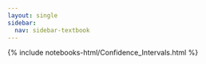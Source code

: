 ```yaml
---
layout: single
sidebar:
  nav: sidebar-textbook
---
```


{% include notebooks-html/Confidence_Intervals.html %}
